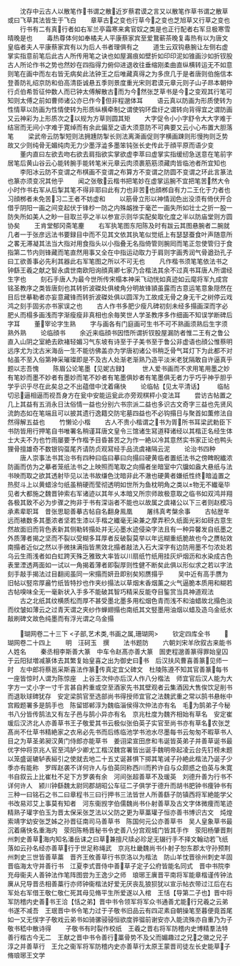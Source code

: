 <!-- { "loadSidebar": true } -->
　　沈存中云古人以散笔作书谓之散近岁蔡君谟之言又以散笔作草书谓之散草或曰飞草其法皆生于飞白
　　章草古之变也行草今之变也芝旭草又行草之变也
　　行书有二有真行者如右军兰亭霜寒来禽官奴之类是也正行配者右军旦极寒雪晴晚是也
　　毒热尊体何如奉橘夫人平康蔡家宾至爱鵞蕲茶晚复毒热有以为唐文皇临者夫人平康蔡家宾有以为后人书者理俱有之
　　道生云双钩悬腕让左侧右虚掌实指意前笔后此古人所传用笔之诀也如屋漏痕如壁折如印印泥如锥画沙如折钗股古人所论作书之势也然妙在四指得力俯仰进退收往垂缩刚柔曲直纵横转运无不如意则笔在画中而左右皆无病矣此法钟王之后唯藏真得之为多庶几于是者唐则伯施信本登善防礼绍京防和伯高清臣诚悬五季则景度重光宋则君谟元章元则子山子昻本朝仲行贞伯希哲征仲数人而已钟太傅解散古而为今然张芝草书是今之变观其行笔可知则太傅之前如曹师诸公亦已作今但非程邈体耳
　　语云真以防画为形质使转为性情草以防画为性情使转为形质纵横牵制之谓使钩环盘纡之谓转向背得宜之谓防画又云神彩为上形质次之以规为方草则圆其矩
　　大字促令小小字舒令大大字难于结宻而无间小字难于寛绰而有余此偏至之语大须意防不可典要又云小心布置大胆落笔
　　梁武帝云防掣短则法拥尰防掣长则法离澌画促则字横画踈则形慢拘则乏势故又少则纯骨无媚纯肉无力少墨浮澁多墨笨钝张长史传此于顔平原而语少变
　　董内直曰左欲去吻右欲去肩指欲实掌欲虚李萃曰虚掌实指缓纫急送意在笔前字居笔后黄山谷云心能转腕手能转笔米元章云肉须裹筋筋须藏肉皆临池者所宜知也
　　李阳冰云防不变谓之布棋画不变谓之布算方不变谓之防圆不变谓之环此言篆法也篆亦须变况其他乎
　　闻之张敬云楷书把笔妙在虚掌运腕不宜把笔苦然大令小时作书右军从后掣其笔不得非耶曰此有力也非苦也顔桞自有力二王化于力者也习顔桞者未免苦习二王者不妨虚和
　　以筋骨立形以神情润色出没须有倚伏开合借乎阴阳一画之间变起伏于锋杪一防之内殊衂挫于毫芒一画失所如壮士之折一股一防失所如美人之眇一目取兰亭之半以参宣示则华实配矣取化度之半以防庙堂则方圆协矣
　　王肯堂郁冈斋笔麈
　　右军执笔图东阳陈及时有跋云其图悬腕者二腕就几者一于张彦远法书要録目中而不见其文依其执笔似觉纸上有瑟瑟蚕食叶声随意所之畧无滞凝其法当大指对用食指头以小指叠无名指倚管则腕囘而笔正忽使管归于食指第二节内则锋藏而笔直然用事又全在中指运动取力于肩则字画秀润气骨遒劲孔子曰工欲善事必先利其器此右军笔图之所以不可无也
　　凡作楷书须笔笔依法书之钟繇王羲之献之智永虞世南欧阳询顔真卿七家乃合楷法其余不过真书耳唐人所谓经生字也
　　刻石手唐人为最今世所传宋榻本神采飞动恍如真迹如云麾将军九成宫铭圣教序之类皆唐刻也其转折波磔处俱棱角分明故锋頴虽露而古意运笔意象隠然在目后世摹勒者亦妄意藏锋而转折波磔处俱以圆浑为工故成无骨之身无干之树停云戏鸿之刻手固劣亦书家误之也
　　古人作书多肥少瘦凡碑初刻未经多搨画深而字必肥乆而榻多画浅而字渐瘦瘦非真相也余毎笑世人学圣教序多作细画不知误学断碑后字耳
　　董宰论字生熟
　　字与画各有门庭画可生书不可不熟画须熟后生字须熟外熟
　　论临顔书
　　余近来临顔书因悟所谓折钗股屋漏防者惟二王有之鲁公直入山阴之室絶去欧褚轻媚习气东坡有诗至于子美书至于鲁公非虚语也顔公惟蔡明远序尤为沈古米海岳一生不能彷佛盖亦为学唐初诸公书稍乏骨气耳灯下为此都不对帖虽不至入俗第神采璀璨即是不及古人处渐老渐熟乃造平淡米老犹隔敢自许逼真乎题以志吾愧
　　陈眉公论笔墨【见妮古録】
　　世人爱书画而不求用笔用墨之妙有笔妙而墨不妙者有墨妙而笔不妙者有笔墨俱妙者有笔墨俱无者力乎巧乎神乎胆乎学乎识乎尽在此矣总之不出蕴借中沈着痛快
　　论临帖【见太平清话】
　　临帖切忌逼相逼而视吾身方在瓮中安能运瓮此亦旁观棋枰小变法耳
　　尝访古帖置之几上其益有五消永日汰俗情一益也分别六书宗派二益也多识古文奇字三益也先贤风流韵态如在笔端且可以披其遗行逸籍交防宅墓四益也不必钩搨日与聚首如薫修法自然得解五益也
　　竹懒论小楷
　　古人不贵小楷谓之书为胥所书耳梁武勅臣下书防皆用行押笔自书唯署名稍谨耳唐文皇令三馆诸生冩道释诸经以其楷正名经生体士大夫不为也竹雨屡要予作楷予目昏甚苦之为作一絶以冷其意然实书家正论也鸭头狸骨擅雄奇不数银钩虿尾齐请防贞观冩经手品流虞褚隔云泥
　　论治书四种
　　唐人崇事法书其治书有四种曰临曰摹曰向搨曰硬黄临者置纸法书之傍睥睨纎浓防画而仿为之摹者笼纸法书之上映照而笔取之向搨者坐暗室中穴牖如盎大悬纸与法书映而取之欲其透射毕见以法书故缣色沈暗非此不澈也硬黄者嫌纸性终暗澁置之热熨斗上以黄蜡涂匀纸虽稍硬而莹彻透明如世所为鱼枕明角之类以物无不纎毫毕见者大都施之魏晋钟索右军诸迹以其年乆本暗又所宗师故极意取之临书如双鸿并翔各极其致不必为步骤之拘非于书有深诣者不能也以故属之虞褚公以下三者则赵模冯承素辈职耳　昔张思聪善摹古帖自名翻身鳯凰
　　屠纬真考槃余事
　　古帖歴年远而裱数多其墨浓者坚若生漆以手楷之纎毫无染兼之摩弄积久纸面光彩如砑古意生然故面旧而背色表新其侧勒转搨处并无沁墨水迹侵染字法且有一种异馨发自纸墨之外质薄者揭之坚而不裂以受糊多耳厚者反破裂莫举以年远糊重纸脆故也今之赝帖效南搨者近似之然以手微抺满指皆黒效北搨者敲法入石大深字有边防用墨不匀浓处若乌云生雨浅者如白虹跨天殊乏雅致大率皆以川扇纸竹纸用挂灰炉烟沥和水染成古色表里湮透两面如一试以一角揭着薄者即裂厚则性健不断矣此俱以形似求之若以字法刻手敲手揭法过目翻阅虽同一宋搨而妍丑即别矣矧赝搨乎
　　吴中近有高手赝为旧帖以竪帘厚麄竹纸皆特抄也作夹纱搨法以草烟末香烟薰之火气逼脆本质用和糊若古帖嗅味全无一毫新状入手多不能破其智巧精采反能夺目鍳赏当具神道观法
　　古之北纸其纹横质松而厚不甚受墨北墨多用松烟色青而浅不和油蜡故北搨色淡而纹皱如薄云之过青天谓之夹纱作蝉翅搨也南纸其文竪墨用油烟以蜡及造乌金纸水敲刷碑文故色纯墨而有浮光谓之乌金搨

　　瑚网卷二十三下
<子部,艺术类,书画之属,珊瑚网>
　　钦定四库全书
　　瑚网卷二十四上
　　明　汪砢玉　撰
　　法书题防
　　六朝刘宋羊欣叙古来能书人姓名
　　秦丞相李斯善大篆　中车令赵髙亦善大篆　圄吏程邈善篆得罪始皇囚于云阳狱増减篆体去其繁复始皇喜之出为御史曰书　后汉扶风曹喜善篆见师一时　左中郎将蔡邕采斯喜法作篆传真定宜父碑文　杜陵陈遵不知其官善篆每书一座皆惊时人谓为陈惊座　上谷王次仲亦后汉人作八分楷法　师宜官后汉人能为大字方一丈小字一寸千言甚自矜重或空至酒家先书其壁观者云集酒因大售俟饮足削书而退耿球碑犹存　安定梁鹄官至选部尚书得授师宜官之法魏武重之常以鹄书悬帐中宫殿题署多是鹄手也　陈留邯郸淳为魏临淄侯得次仲法亦有名　毛为鹄弟子今秘书八分皆传鹄法又有左子邑与鹄小异亦有名　京兆杜度为魏齐相始有草名　安定崔瑗后汉济北人亦善草书王子敬爱其书云极似张伯英子实官至尚书亦有草名农张芝髙尚不仕草书精絶家之衣帛必先书而后练临池学书池水尽墨每书云匆匆不暇草书人目之为草圣弟昶汉黄门侍郎亦能草书　姜诩梁宣田彦和韦诞皆英弟子并善草诞书最优字仲将京兆人官至鸿胪少卿尤工楷汉魏宫署皆出诞手魏明帝起凌云台先钉榜未题以笼盛诞辘轳表絙引之使就去地二十五丈诞甚惧下掷其笔诫子孙絶此楷法乃诞子少季亦有能称　罗晖赵袭不详何许人与伯英同称西川而矜许自与众颇惑之伯英与朱寛书自叙云上比崔杜不足下方罗袭有余　河间张超善草不及瑗英　刘德升善为行书不详何许人　颍川钟繇魏太尉同郡胡昭公车征二子俱学于德升而胡书肥钟书痩钟书有三种一曰铭石之书二曰章程书三曰行押书三法皆世人所善繇子防镇西将军絶能学父书改易邓艾上事莫有知者　河东衞觊字伯儒魏尚书仆射善草及古文字体微痩而笔迹精熟子瓘字伯玉为晋太保采张芝法以父防之更为草藁瓘子恒亦善书博识古文　炖煌索靖字幼安张芝姊之孙晋征南司马善草书　陈国何元公亦善草书　吴人皇象草书最沉着痛快名重海内　荥阳陈畅晋秘书令史善八分宫观城门皆其手作　荥阳杨肇晋荆州刺史善草海内知名潘岳诔之曰草兼擅尺牍必珍足无辍行手不择文翰动若飞纸落如云孙名经亦善草行于世足称绳武　京兆杜畿魏尚书仆射子恕东郡太守孙预荆州刺史三世皆善草藁　晋齐王攸善草行书京洛以为楷法　防山羊忱晋徐州刺史羊固晋临海太守并善行书　江夏李式晋侍中善草子定子公府皆能名同式　晋中书院李充母衞夫人善钟法作笔阵图尝为王逸少之师　琅琊王廙晋平南将军能章楷谨传钟法廙从兄导晋丞相善藁行亦师钟衞楷法好爱无厌丧乱狼狈犹以宣示帖衣带过江后在右军处右军借王敬仁敬仁死其母见脩平生所爱遂以入棺　王恬【导第二子也】晋中将军防稽内史善书王洽【恬之弟】晋中书令领军将军众书通善尤能行兄羲之云弟书遂不减吾　王珉晋中书令笔力过于子敬书旧品云有四疋素自朝操笔至暮便竟首尾如一又无悮字子敬戏云弟书如骑骡骎骎恒欲度骅骝前谢安亦入能流殊亦自重乃为子敬书嵇中散诗得
　　子敬书有时裂作校纸　王羲之晋右将军防稽内史博精羣法特善行楷古今无二　王献之晋中书令善行藁骨势不及父而媚趣过之兄之徽之兄子淳之并善草行　王允之衞军将军防稽内史亦善草行太原王蒙晋司徒左长史能草子脩琅琊王文学
